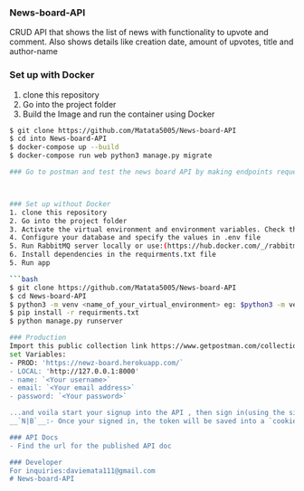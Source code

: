 ### News-board-API
CRUD API that shows the list of news with functionality to upvote and comment.
Also shows details like creation date, amount of upvotes, title and author-name

### Set up with Docker
1. clone this repository 
2. Go into the project folder
3. Build the Image and run the container using Docker

```bash
$ git clone https://github.com/Matata5005/News-board-API
$ cd into News-board-API
$ docker-compose up --build 
$ docker-compose run web python3 manage.py migrate

### Go to postman and test the news board API by making endpoints requests



### Set up without Docker
1. clone this repository 
2. Go into the project folder
3. Activate the virtual environment and environment variables. Check the local.env file for all details
4. Configure your database and specify the values in .env file
5. Run RabbitMQ server locally or use:(https://hub.docker.com/_/rabbitmq))
6. Install dependencies in the requirments.txt file
5. Run app

```bash
$ git clone https://github.com/Matata5005/News-board-API
$ cd News-board-API
$ python3 -m venv <name_of_your_virtual_environment> eg: $python3 -m venv venv
$ pip install -r requirments.txt
$ python manage.py runserver

### Production
Import this public collection link https://www.getpostman.com/collections/035a692b97fbd7eb7bf5 on postman to view the APIs
set Variables:
- PROD: 'https://newz-board.herokuapp.com/`
- LOCAL: 'http://127.0.0.1:8000'
- name: `<Your username>`
- email: `<Your email address>`
- password: `<Your password>`

...and voila start your signup into the API , then sign in(using the sign in endpoint).
__`N|B`__:- Once your signed in, the token will be saved into a `cookie` and therefore you can successfully make requests to the endpoints as an `authenticated user` .If `cookie` is not available(Not signed in, requests to other endpoints will fail)

### API Docs
- Find the url for the published API doc  

### Developer
For inquiries:daviemata111@gmail.com
# News-board-API
